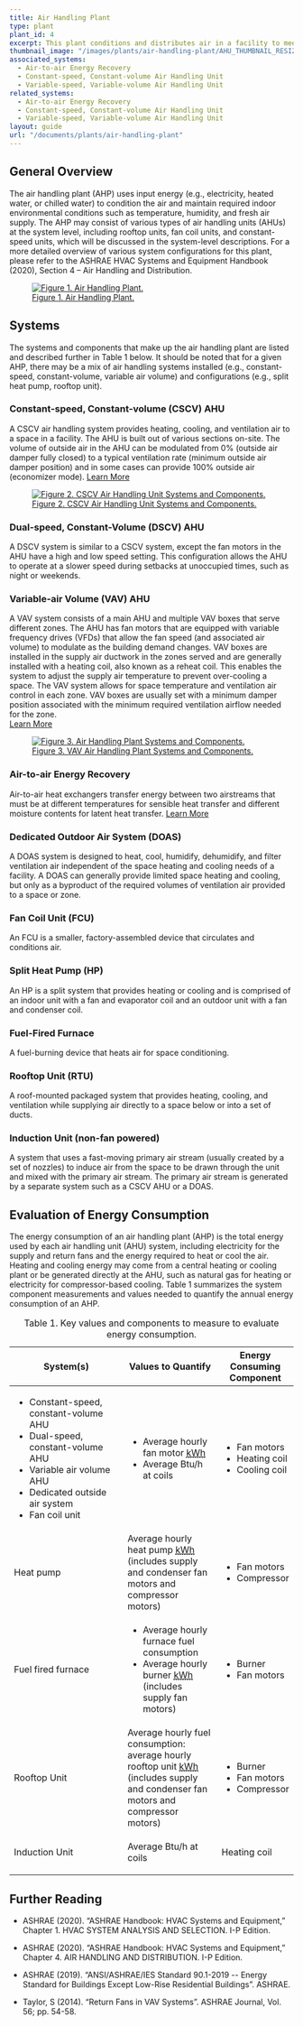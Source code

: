 ```yaml
---
title: Air Handling Plant
type: plant
plant_id: 4
excerpt: This plant conditions and distributes air in a facility to meet required indoor environmental conditions. This plant works in conjunction with heating and cooling plants.
thumbnail_image: "/images/plants/air-handling-plant/AHU_THUMBNAIL_RESIZED-01.jpg"
associated_systems:
  - Air-to-air Energy Recovery
  - Constant-speed, Constant-volume Air Handling Unit
  - Variable-speed, Variable-volume Air Handling Unit
related_systems:
  - Air-to-air Energy Recovery
  - Constant-speed, Constant-volume Air Handling Unit
  - Variable-speed, Variable-volume Air Handling Unit 
layout: guide
url: "/documents/plants/air-handling-plant"
---
```


## General Overview

The air handling plant (AHP) uses input energy (e.g., electricity, heated water, or chilled water) to condition the air and maintain required indoor environmental conditions such as temperature, humidity, and fresh air supply. The AHP may consist of various types of air handling units (AHUs) at the system level, including rooftop units, fan coil units, and constant-speed units, which will be discussed in the system-level descriptions. For a more detailed overview of various system configurations for this plant, please refer to the ASHRAE HVAC Systems and Equipment Handbook (2020), Section 4 – Air Handling and Distribution.

<a href="/images/plants/air-handling-plant/2024_0503_AHU plant_figure 1 updated.jpg">
    <figure class="figure mt-3 mb-0">
        <img src="/images/plants/air-handling-plant/2024_0503_AHU plant_figure 1 updated.jpg" class="figure-img img-fluid rounded" alt="Figure 1. Air Handling Plant.">
        <figcaption class="figure-caption text-left">Figure 1. Air Handling Plant.</figcaption>
    </figure>
</a>

## Systems

The systems and components that make up the air handling plant are listed and described further in Table 1 below. It should be noted that for a given AHP, there may be a mix of air handling systems installed (e.g., constant-speed, constant-volume, variable air volume) and configurations (e.g., split heat pump, rooftop unit). 

### Constant-speed, Constant-volume (CSCV) AHU

A CSCV air handling system provides heating, cooling, and ventilation air to a space in a facility. The AHU is built  out of various sections on-site. The volume of outside air in the AHU can be modulated from 0% (outside air damper fully closed) to a typical ventilation rate (minimum outside air damper position) and in some cases can provide 100% outside air (economizer mode).
<a class="continue" href="/documents/systems/constant-speed-constant-volume-air-handling-system" aria-label="Learn more about this system"><span>Learn More</span><i class="fa fa-arrow-right"></i></a>

<a href="/images/plants/air-handling-plant/2024_0503_AHU plant_figure 2 updated.jpg">
    <figure class="figure mb-4 mt-3">
        <img src="/images/plants/air-handling-plant/2024_0503_AHU plant_figure 2 updated.jpg" class="figure-img img-fluid rounded" alt="Figure 2. CSCV Air Handling Unit Systems and Components.">
        <figcaption class="figure-caption text-left">Figure 2. CSCV Air Handling Unit Systems and Components.</figcaption>
    </figure>
</a>

### Dual-speed, Constant-Volume (DSCV) AHU 

A DSCV system is similar to a CSCV system, except the fan motors in the AHU have a high and low speed setting. This configuration allows the AHU to operate at a slower speed during setbacks at unoccupied times, such as night or weekends.

### Variable-air Volume (VAV) AHU 

A VAV system consists of a main AHU and multiple VAV boxes that serve different zones. The AHU has fan motors that are equipped with variable frequency drives (VFDs) that allow the fan speed (and associated air volume) to modulate as the building demand changes. VAV boxes are installed in the supply air ductwork in the zones served and are generally installed with a heating coil, also known as a reheat coil. This enables the system to adjust the supply air temperature to prevent over-cooling a space. The VAV system allows for space temperature and ventilation air control in each zone. VAV boxes are usually set with a minimum damper position associated with the minimum required ventilation airflow needed for the zone.  
<a class="continue" href="/documents/systems/variable-speed-variable-volume-air-handling-system" aria-label="Learn more about this system"><span>Learn More</span><i class="fa fa-arrow-right"></i></a>

<a href="/images/plants/air-handling-plant/2024_0503_AHU plant_figure 3 updated.jpg">
    <figure class="figure mb-4 mt-3">
        <img src="/images/plants/air-handling-plant/2024_0503_AHU plant_figure 3 updated.jpg" class="figure-img img-fluid rounded" alt="Figure 3. Air Handling Plant Systems and Components.">
        <figcaption class="figure-caption text-left">Figure 3. VAV Air Handling Plant Systems and Components.</figcaption>
    </figure>
</a>


### Air-to-air Energy Recovery

Air-to-air heat exchangers transfer energy between two airstreams that must be at different temperatures for sensible heat transfer and different moisture contents for latent heat transfer.
<a class="continue" href="/documents/systems/air-to-air-energy-recovery" aria-label="Learn more about this system"><span>Learn More</span><i class="fa fa-arrow-right"></i></a>

### Dedicated Outdoor Air System (DOAS) 

A DOAS system is designed to heat, cool, humidify, dehumidify, and filter ventilation air independent of the space heating and cooling needs of a facility. A DOAS can generally provide limited space heating and cooling, but only as a byproduct of the required volumes of ventilation air provided to a space or zone.   

### Fan Coil Unit (FCU) 

An FCU is a smaller, factory-assembled device that circulates and conditions air.  

### Split Heat Pump (HP) 

An HP is a split system that provides heating or cooling and is comprised of an indoor unit with a fan and evaporator coil and an outdoor unit with a fan and condenser coil.  

### Fuel-Fired Furnace  

A fuel-burning device that heats air for space conditioning. 

### Rooftop Unit (RTU) 

A roof-mounted packaged system that provides heating, cooling, and ventilation while supplying air directly to a space below or into a set of ducts. 

### Induction Unit (non-fan powered) 

A system that uses a fast-moving primary air stream (usually created by a set of nozzles) to induce air from the space to be drawn through the unit and mixed with the primary air stream. The primary air stream is generated by a separate system such as a CSCV AHU or a DOAS. 

## Evaluation of Energy Consumption

The energy consumption of an air handling plant (AHP) is the total energy used by each air handling unit (AHU) system, including electricity for the supply and return fans and the energy required to heat or cool the air. Heating and cooling energy may come from a central heating or cooling plant or be generated directly at the AHU, such as natural gas for heating or electricity for compressor-based cooling. Table 1 summarizes the system component measurements and values needed to quantify the annual energy consumption of an AHP.

<div class="table-wrapper">
<table>
    <caption>Table 1. Key values and components to measure to evaluate energy consumption.</caption>
    <thead>
        <tr>
            <th style="width: 40%;">
                System(s)
            </th>
            <th>
                Values to Quantify
            </th>
            <th style="width: 25%;">
                Energy Consuming Component
            </th>
        </tr>
    <tbody>
        <tr>
            <td>
                <ul>
                    <li>Constant-speed, constant-volume AHU</li>
                    <li>Dual-speed, constant-volume AHU</li>
                    <li>Variable air volume AHU</li>
                    <li>Dedicated outside air system</li>
                    <li>Fan coil unit</li>
                </ul>
            </td>
            <td>
                <ul>
                    <li>Average hourly fan motor <a class="glossary-link" href="/glossary#kwh"><abbr title="Kilowatt Hour">kWh</abbr></a></li>
                    <li>Average Btu/h at coils</li>
                </ul>
            </td>
            <td>
                <ul>
                    <li>Fan motors</li>
                    <li>Heating coil</li>
                    <li>Cooling coil</li>
                </ul>
            </td>
        </tr>
        <tr>
            <td>
                Heat pump
            </td>
            <td>
                Average hourly heat pump <a class="glossary-link" href="/glossary#kwh"><abbr title="Kilowatt Hour">kWh</abbr></a> (includes supply and condenser fan motors and compressor motors)
            </td>
            <td>
                <ul>
                    <li>Fan motors</li>
                    <li>Compressor</li>
                </ul>
            </td>
        </tr>
        <tr>
            <td>
                Fuel fired furnace
            </td>
            <td>
                <ul>
                    <li>Average hourly furnace fuel consumption</li>
                    <li>Average hourly burner <a class="glossary-link" href="/glossary#kwh"><abbr title="Kilowatt Hour">kWh</abbr></a> (includes supply fan motors)</li>
                </ul>
            </td>
            <td>
                <ul>
                    <li>Burner</li>
                    <li>Fan motors</li>
                </ul>
            </td>
        </tr>
        <tr>
            <td>
                Rooftop Unit
            </td>
            <td>
                Average hourly fuel consumption: average hourly rooftop unit <a class="glossary-link" href="/glossary#kwh"><abbr title="Kilowatt Hour">kWh</abbr></a> (includes supply and condenser fan motors and compressor motors)
            </td>
            <td>
                <ul>
                    <li>Burner</li>
                    <li>Fan motors</li>
                    <li>Compressor</li>
                </ul>
            </td>
        </tr>
        <tr>
            <td>
                Induction Unit
            </td>
            <td>
                <p>Average Btu/h at coils</p>
            </td>
            <td>
                Heating coil
            </td>
        </tr>
    </tbody>
</table> 
</div>

## Further Reading

- ASHRAE (2020). “ASHRAE Handbook: HVAC Systems and Equipment,” Chapter 1. HVAC SYSTEM ANALYSIS AND SELECTION. I-P Edition.  

- ASHRAE (2020). “ASHRAE Handbook: HVAC Systems and Equipment,” Chapter 4. AIR HANDLING AND DISTRIBUTION. I-P Edition.  

- ASHRAE (2019). “ANSI/ASHRAE/IES Standard 90.1-2019 -- Energy Standard for Buildings Except Low-Rise Residential Buildings”. ASHRAE. 

- Taylor, S (2014). “Return Fans in VAV Systems”. ASHRAE Journal, Vol. 56; pp. 54-58.